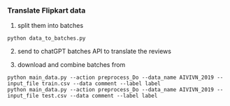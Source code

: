 ### Translate Flipkart data

1. split them into batches

```
python data_to_batches.py
```

2. send to chatGPT batches API to translate the reviews

3. download and combine batches from 


```
python main_data.py --action preprocess_Do --data_name AIVIVN_2019 --input_file train.csv --data comment --label label 
python main_data.py --action preprocess_Do --data_name AIVIVN_2019 --input_file test.csv --data comment --label label 
```